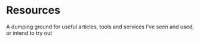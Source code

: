 # Resources
A dumping ground for useful articles, tools and services I've seen and used, or intend to try out
